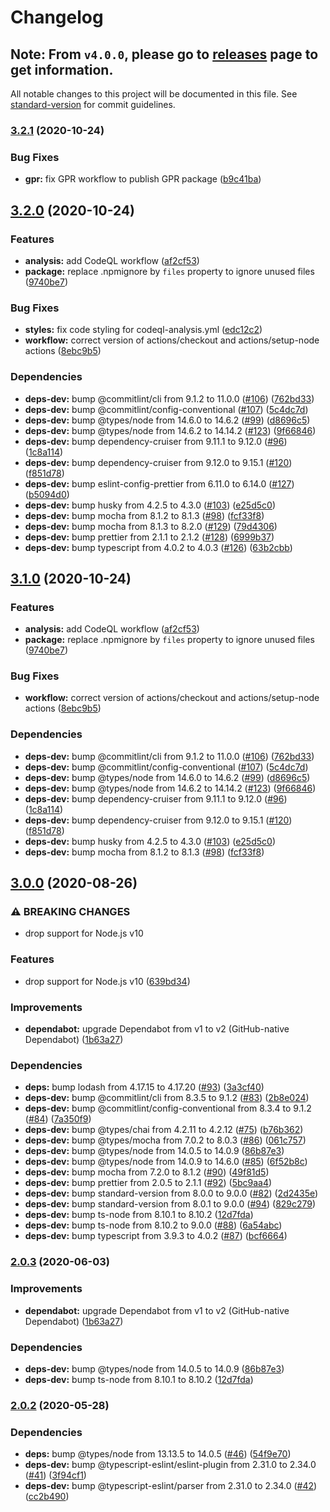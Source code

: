 # Changelog

## Note: From `v4.0.0`, please go to [releases](https://github.com/hckhanh/read-vn-number/releases) page to get information.

All notable changes to this project will be documented in this file. See [standard-version](https://github.com/conventional-changelog/standard-version) for commit guidelines.

### [3.2.1](https://github.com/hckhanh/read-vn-number/compare/v3.1.0...v3.2.1) (2020-10-24)


### Bug Fixes

* **gpr:** fix GPR workflow to publish GPR package ([b9c41ba](https://github.com/hckhanh/read-vn-number/commit/b9c41bad8963c3356a58af9dd32475e4738977fc))

## [3.2.0](https://github.com/hckhanh/read-vn-number/compare/v3.0.0...v3.2.0) (2020-10-24)


### Features

* **analysis:** add CodeQL workflow ([af2cf53](https://github.com/hckhanh/read-vn-number/commit/af2cf5327bc4972070839fe567b6fea861cc0e6a))
* **package:** replace .npmignore by `files` property to ignore unused files ([9740be7](https://github.com/hckhanh/read-vn-number/commit/9740be7a2c9c1d6df416cd80e7955b234acbae4a))


### Bug Fixes

* **styles:** fix code styling for codeql-analysis.yml ([edc12c2](https://github.com/hckhanh/read-vn-number/commit/edc12c21c9ea637f6be1232adbae3409b3acf644))
* **workflow:** correct version of actions/checkout and actions/setup-node actions ([8ebc9b5](https://github.com/hckhanh/read-vn-number/commit/8ebc9b5f522bd6a9a739757138ee0c92e8a60d4e))


### Dependencies

* **deps-dev:** bump @commitlint/cli from 9.1.2 to 11.0.0 ([#106](https://github.com/hckhanh/read-vn-number/issues/106)) ([762bd33](https://github.com/hckhanh/read-vn-number/commit/762bd33522ab61fd6b534a0cec4b64482f534bbd))
* **deps-dev:** bump @commitlint/config-conventional ([#107](https://github.com/hckhanh/read-vn-number/issues/107)) ([5c4dc7d](https://github.com/hckhanh/read-vn-number/commit/5c4dc7dc30587df4bf4e4a3813bfbed3d6656ba0))
* **deps-dev:** bump @types/node from 14.6.0 to 14.6.2 ([#99](https://github.com/hckhanh/read-vn-number/issues/99)) ([d8696c5](https://github.com/hckhanh/read-vn-number/commit/d8696c56f285d478f9e1938a2833ca59ef160ddd))
* **deps-dev:** bump @types/node from 14.6.2 to 14.14.2 ([#123](https://github.com/hckhanh/read-vn-number/issues/123)) ([9f66846](https://github.com/hckhanh/read-vn-number/commit/9f668469dc53e83d71e0e00869e7957a41b86de8))
* **deps-dev:** bump dependency-cruiser from 9.11.1 to 9.12.0 ([#96](https://github.com/hckhanh/read-vn-number/issues/96)) ([1c8a114](https://github.com/hckhanh/read-vn-number/commit/1c8a1149c694242899dd44f72017b00ed2ebeed5))
* **deps-dev:** bump dependency-cruiser from 9.12.0 to 9.15.1 ([#120](https://github.com/hckhanh/read-vn-number/issues/120)) ([f851d78](https://github.com/hckhanh/read-vn-number/commit/f851d78fcf892be0c3f72789125255b680b4650e))
* **deps-dev:** bump eslint-config-prettier from 6.11.0 to 6.14.0 ([#127](https://github.com/hckhanh/read-vn-number/issues/127)) ([b5094d0](https://github.com/hckhanh/read-vn-number/commit/b5094d0bda1cfb566c3fe956c9f1184ffd06b2c5))
* **deps-dev:** bump husky from 4.2.5 to 4.3.0 ([#103](https://github.com/hckhanh/read-vn-number/issues/103)) ([e25d5c0](https://github.com/hckhanh/read-vn-number/commit/e25d5c019ee379402ce9972a062132a10e11c75e))
* **deps-dev:** bump mocha from 8.1.2 to 8.1.3 ([#98](https://github.com/hckhanh/read-vn-number/issues/98)) ([fcf33f8](https://github.com/hckhanh/read-vn-number/commit/fcf33f875fcfe65c02162a86d8959d5fa96123c0))
* **deps-dev:** bump mocha from 8.1.3 to 8.2.0 ([#129](https://github.com/hckhanh/read-vn-number/issues/129)) ([79d4306](https://github.com/hckhanh/read-vn-number/commit/79d4306b40877973d92fc65ed55504cfee0b5845))
* **deps-dev:** bump prettier from 2.1.1 to 2.1.2 ([#128](https://github.com/hckhanh/read-vn-number/issues/128)) ([6999b37](https://github.com/hckhanh/read-vn-number/commit/6999b377186a9a22c10c4b3e5db26991d06cb05a))
* **deps-dev:** bump typescript from 4.0.2 to 4.0.3 ([#126](https://github.com/hckhanh/read-vn-number/issues/126)) ([63b2cbb](https://github.com/hckhanh/read-vn-number/commit/63b2cbbf451ca401f1d3005d05f2e7e3486a060e))

## [3.1.0](https://github.com/hckhanh/read-vn-number/compare/v3.0.0...v3.1.0) (2020-10-24)


### Features

* **analysis:** add CodeQL workflow ([af2cf53](https://github.com/hckhanh/read-vn-number/commit/af2cf5327bc4972070839fe567b6fea861cc0e6a))
* **package:** replace .npmignore by `files` property to ignore unused files ([9740be7](https://github.com/hckhanh/read-vn-number/commit/9740be7a2c9c1d6df416cd80e7955b234acbae4a))


### Bug Fixes

* **workflow:** correct version of actions/checkout and actions/setup-node actions ([8ebc9b5](https://github.com/hckhanh/read-vn-number/commit/8ebc9b5f522bd6a9a739757138ee0c92e8a60d4e))


### Dependencies

* **deps-dev:** bump @commitlint/cli from 9.1.2 to 11.0.0 ([#106](https://github.com/hckhanh/read-vn-number/issues/106)) ([762bd33](https://github.com/hckhanh/read-vn-number/commit/762bd33522ab61fd6b534a0cec4b64482f534bbd))
* **deps-dev:** bump @commitlint/config-conventional ([#107](https://github.com/hckhanh/read-vn-number/issues/107)) ([5c4dc7d](https://github.com/hckhanh/read-vn-number/commit/5c4dc7dc30587df4bf4e4a3813bfbed3d6656ba0))
* **deps-dev:** bump @types/node from 14.6.0 to 14.6.2 ([#99](https://github.com/hckhanh/read-vn-number/issues/99)) ([d8696c5](https://github.com/hckhanh/read-vn-number/commit/d8696c56f285d478f9e1938a2833ca59ef160ddd))
* **deps-dev:** bump @types/node from 14.6.2 to 14.14.2 ([#123](https://github.com/hckhanh/read-vn-number/issues/123)) ([9f66846](https://github.com/hckhanh/read-vn-number/commit/9f668469dc53e83d71e0e00869e7957a41b86de8))
* **deps-dev:** bump dependency-cruiser from 9.11.1 to 9.12.0 ([#96](https://github.com/hckhanh/read-vn-number/issues/96)) ([1c8a114](https://github.com/hckhanh/read-vn-number/commit/1c8a1149c694242899dd44f72017b00ed2ebeed5))
* **deps-dev:** bump dependency-cruiser from 9.12.0 to 9.15.1 ([#120](https://github.com/hckhanh/read-vn-number/issues/120)) ([f851d78](https://github.com/hckhanh/read-vn-number/commit/f851d78fcf892be0c3f72789125255b680b4650e))
* **deps-dev:** bump husky from 4.2.5 to 4.3.0 ([#103](https://github.com/hckhanh/read-vn-number/issues/103)) ([e25d5c0](https://github.com/hckhanh/read-vn-number/commit/e25d5c019ee379402ce9972a062132a10e11c75e))
* **deps-dev:** bump mocha from 8.1.2 to 8.1.3 ([#98](https://github.com/hckhanh/read-vn-number/issues/98)) ([fcf33f8](https://github.com/hckhanh/read-vn-number/commit/fcf33f875fcfe65c02162a86d8959d5fa96123c0))

## [3.0.0](https://github.com/hckhanh/read-vn-number/compare/v2.0.2...v3.0.0) (2020-08-26)


### ⚠ BREAKING CHANGES

* drop support for Node.js v10

### Features

* drop support for Node.js v10 ([639bd34](https://github.com/hckhanh/read-vn-number/commit/639bd3441bd0fd5d8fbeaa6e5f58d764b68ba083))


### Improvements

* **dependabot:** upgrade Dependabot from v1 to v2 (GitHub-native Dependabot) ([1b63a27](https://github.com/hckhanh/read-vn-number/commit/1b63a271535260ffaa06543d5fadf7b4a532e058))


### Dependencies

* **deps:** bump lodash from 4.17.15 to 4.17.20 ([#93](https://github.com/hckhanh/read-vn-number/issues/93)) ([3a3cf40](https://github.com/hckhanh/read-vn-number/commit/3a3cf4062f0c805338c160d889077a53e65c878d))
* **deps-dev:** bump @commitlint/cli from 8.3.5 to 9.1.2 ([#83](https://github.com/hckhanh/read-vn-number/issues/83)) ([2b8e024](https://github.com/hckhanh/read-vn-number/commit/2b8e024b9ba4d2bb2e961401687801aa8edda820))
* **deps-dev:** bump @commitlint/config-conventional from 8.3.4 to 9.1.2 ([#84](https://github.com/hckhanh/read-vn-number/issues/84)) ([7a350f9](https://github.com/hckhanh/read-vn-number/commit/7a350f99b3c86fbf92261e56e4246cea18d54862))
* **deps-dev:** bump @types/chai from 4.2.11 to 4.2.12 ([#75](https://github.com/hckhanh/read-vn-number/issues/75)) ([b76b362](https://github.com/hckhanh/read-vn-number/commit/b76b36219bbb4398be5492be07581b58fd83d93c))
* **deps-dev:** bump @types/mocha from 7.0.2 to 8.0.3 ([#86](https://github.com/hckhanh/read-vn-number/issues/86)) ([061c757](https://github.com/hckhanh/read-vn-number/commit/061c757ec061738f1f83185b21553ac89406229a))
* **deps-dev:** bump @types/node from 14.0.5 to 14.0.9 ([86b87e3](https://github.com/hckhanh/read-vn-number/commit/86b87e3e0d75e06d514042266e22a662eddc7b4d))
* **deps-dev:** bump @types/node from 14.0.9 to 14.6.0 ([#85](https://github.com/hckhanh/read-vn-number/issues/85)) ([6f52b8c](https://github.com/hckhanh/read-vn-number/commit/6f52b8cb0cfd80f4c8d807c6a0310b583c025c6e))
* **deps-dev:** bump mocha from 7.2.0 to 8.1.2 ([#90](https://github.com/hckhanh/read-vn-number/issues/90)) ([49f81d5](https://github.com/hckhanh/read-vn-number/commit/49f81d55144686576a46f55818f5f543df45d5d2))
* **deps-dev:** bump prettier from 2.0.5 to 2.1.1 ([#92](https://github.com/hckhanh/read-vn-number/issues/92)) ([5bc9aa4](https://github.com/hckhanh/read-vn-number/commit/5bc9aa440e6a0a56f3640ebde96d852077fe27c3))
* **deps-dev:** bump standard-version from 8.0.0 to 9.0.0 ([#82](https://github.com/hckhanh/read-vn-number/issues/82)) ([2d2435e](https://github.com/hckhanh/read-vn-number/commit/2d2435e3ed796afc243a44f13674dc2e10a4f924))
* **deps-dev:** bump standard-version from 8.0.1 to 9.0.0 ([#94](https://github.com/hckhanh/read-vn-number/issues/94)) ([829c279](https://github.com/hckhanh/read-vn-number/commit/829c279f97be6f9fcef272087e54b530db98f91a))
* **deps-dev:** bump ts-node from 8.10.1 to 8.10.2 ([12d7fda](https://github.com/hckhanh/read-vn-number/commit/12d7fda35b276dee5878d725360c644a6a044dc9))
* **deps-dev:** bump ts-node from 8.10.2 to 9.0.0 ([#88](https://github.com/hckhanh/read-vn-number/issues/88)) ([6a54abc](https://github.com/hckhanh/read-vn-number/commit/6a54abcec6fff9ddb84d4ddab3b3f6f0e601af12))
* **deps-dev:** bump typescript from 3.9.3 to 4.0.2 ([#87](https://github.com/hckhanh/read-vn-number/issues/87)) ([bcf6664](https://github.com/hckhanh/read-vn-number/commit/bcf6664d1b8c55f1d902c77992712272fe758665))

### [2.0.3](https://github.com/hckhanh/read-vn-number/compare/v2.0.2...v2.0.3) (2020-06-03)


### Improvements

* **dependabot:** upgrade Dependabot from v1 to v2 (GitHub-native Dependabot) ([1b63a27](https://github.com/hckhanh/read-vn-number/commit/1b63a271535260ffaa06543d5fadf7b4a532e058))


### Dependencies

* **deps-dev:** bump @types/node from 14.0.5 to 14.0.9 ([86b87e3](https://github.com/hckhanh/read-vn-number/commit/86b87e3e0d75e06d514042266e22a662eddc7b4d))
* **deps-dev:** bump ts-node from 8.10.1 to 8.10.2 ([12d7fda](https://github.com/hckhanh/read-vn-number/commit/12d7fda35b276dee5878d725360c644a6a044dc9))

### [2.0.2](https://github.com/hckhanh/read-vn-number/compare/v1.3.2...v2.0.2) (2020-05-28)


### Dependencies

* **deps:** bump @types/node from 13.13.5 to 14.0.5 ([#46](https://github.com/hckhanh/read-vn-number/issues/46)) ([54f9e70](https://github.com/hckhanh/read-vn-number/commit/54f9e70bad9300cc1c2e3b513ac519bc8711b844))
* **deps-dev:** bump @typescript-eslint/eslint-plugin from 2.31.0 to 2.34.0 ([#41](https://github.com/hckhanh/read-vn-number/issues/41)) ([3f94cf1](https://github.com/hckhanh/read-vn-number/commit/3f94cf14e0e9132fd3752142569a2397194fdccb))
* **deps-dev:** bump @typescript-eslint/parser from 2.31.0 to 2.34.0 ([#42](https://github.com/hckhanh/read-vn-number/issues/42)) ([cc2b490](https://github.com/hckhanh/read-vn-number/commit/cc2b490e1750f0e9a2d4f3062cfc3037a49a6c70))
